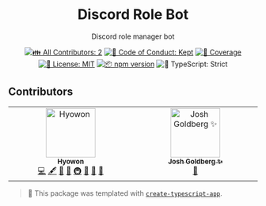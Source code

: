 <h1 align="center">Discord Role Bot</h1>

<p align="center">Discord role manager bot</p>

<p align="center">
	<!-- prettier-ignore-start -->
	<!-- ALL-CONTRIBUTORS-BADGE:START - Do not remove or modify this section -->
	<a href="#contributors" target="_blank"><img alt="👪 All Contributors: 2" src="https://img.shields.io/badge/%F0%9F%91%AA_all_contributors-2-21bb42.svg" /></a>
<!-- ALL-CONTRIBUTORS-BADGE:END -->
	<!-- prettier-ignore-end -->
	<a href="https://github.com/hyAndrewLee/discord-role-app/blob/main/.github/CODE_OF_CONDUCT.md" target="_blank"><img alt="🤝 Code of Conduct: Kept" src="https://img.shields.io/badge/%F0%9F%A4%9D_code_of_conduct-kept-21bb42" /></a>
	<a href="https://codecov.io/gh/hyAndrewLee/discord-role-app" target="_blank"><img alt="🧪 Coverage" src="https://img.shields.io/codecov/c/github/hyAndrewLee/discord-role-app?label=%F0%9F%A7%AA%20coverage" /></a>
	<a href="https://github.com/hyAndrewLee/discord-role-app/blob/main/LICENSE.md" target="_blank"><img alt="📝 License: MIT" src="https://img.shields.io/badge/%F0%9F%93%9D_license-MIT-21bb42.svg"></a>
	<a href="http://npmjs.com/package/discord-role-app"><img alt="📦 npm version" src="https://img.shields.io/npm/v/discord-role-app?color=21bb42&label=%F0%9F%93%A6%20npm" /></a>
	<img alt="💪 TypeScript: Strict" src="https://img.shields.io/badge/%F0%9F%92%AA_typescript-strict-21bb42.svg" />
</p>

## Contributors

<!-- spellchecker: disable -->
<!-- ALL-CONTRIBUTORS-LIST:START - Do not remove or modify this section -->
<!-- prettier-ignore-start -->
<!-- markdownlint-disable -->
<table>
  <tbody>
    <tr>
      <td align="center" valign="top" width="14.28%"><a href="https://github.com/hyAndrewLee"><img src="https://avatars.githubusercontent.com/u/70418116?v=4?s=100" width="100px;" alt="Hyowon"/><br /><sub><b>Hyowon</b></sub></a><br /><a href="https://github.com/hyAndrewLee/discord-role-app/commits?author=hyAndrewLee" title="Code">💻</a> <a href="#content-hyAndrewLee" title="Content">🖋</a> <a href="https://github.com/hyAndrewLee/discord-role-app/commits?author=hyAndrewLee" title="Documentation">📖</a> <a href="#ideas-hyAndrewLee" title="Ideas, Planning, & Feedback">🤔</a> <a href="#infra-hyAndrewLee" title="Infrastructure (Hosting, Build-Tools, etc)">🚇</a> <a href="#maintenance-hyAndrewLee" title="Maintenance">🚧</a> <a href="#projectManagement-hyAndrewLee" title="Project Management">📆</a> <a href="#tool-hyAndrewLee" title="Tools">🔧</a></td>
      <td align="center" valign="top" width="14.28%"><a href="http://www.joshuakgoldberg.com/"><img src="https://avatars.githubusercontent.com/u/3335181?v=4?s=100" width="100px;" alt="Josh Goldberg ✨"/><br /><sub><b>Josh Goldberg ✨</b></sub></a><br /><a href="#tool-JoshuaKGoldberg" title="Tools">🔧</a></td>
    </tr>
  </tbody>
</table>

<!-- markdownlint-restore -->
<!-- prettier-ignore-end -->

<!-- ALL-CONTRIBUTORS-LIST:END -->
<!-- spellchecker: enable -->

<!-- You can remove this notice if you don't want it 🙂 no worries! -->

> 💙 This package was templated with [`create-typescript-app`](https://github.com/JoshuaKGoldberg/create-typescript-app).
